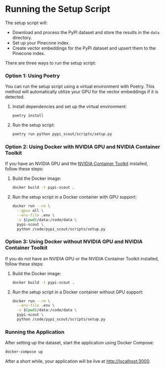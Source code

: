 # Running the Setup Script

The setup script will:

- Download and process the PyPI dataset and store the results in the `data` directory.
- Set up your Pinecone index.
- Create vector embeddings for the PyPI dataset and upsert them to the Pinecone index.

There are three ways to run the setup script:

### Option 1: Using Poetry

You can run the setup script using a virtual environment with Poetry. This method will automatically utilize your GPU for the vector embeddings if it is detected.

1. Install dependencies and set up the virtual environment:

   ```sh
   poetry install
   ```

2. Run the setup script:

   ```sh
   poetry run python pypi_scout/scripts/setup.py
   ```

### Option 2: Using Docker with NVIDIA GPU and NVIDIA Container Toolkit

If you have an NVIDIA GPU and the [NVIDIA Container Toolkit](https://docs.nvidia.com/datacenter/cloud-native/container-toolkit/latest/install-guide.html) installed, follow these steps:

1. Build the Docker image:

   ```sh
   docker build -t pypi-scout .
   ```

2. Run the setup script in a Docker container with GPU support:

   ```sh
   docker run --rm \
     --gpus all \
     --env-file .env \
     -v $(pwd)/data:/code/data \
     pypi-scout \
     python /code/pypi_scout/scripts/setup.py
   ```

### Option 3: Using Docker without NVIDIA GPU and NVIDIA Container Toolkit

If you do not have an NVIDIA GPU or the NVIDIA Container Toolkit installed, follow these steps:

1. Build the Docker image:

   ```sh
   docker build -t pypi-scout .
   ```

2. Run the setup script in a Docker container without GPU support:

   ```sh
   docker run --rm \
     --env-file .env \
     -v $(pwd)/data:/code/data \
     pypi-scout \
     python /code/pypi_scout/scripts/setup.py
   ```

### Running the Application

After setting up the dataset, start the application using Docker Compose:

```sh
docker-compose up
```

After a short while, your application will be live at [http://localhost:3000](http://localhost:3000).
